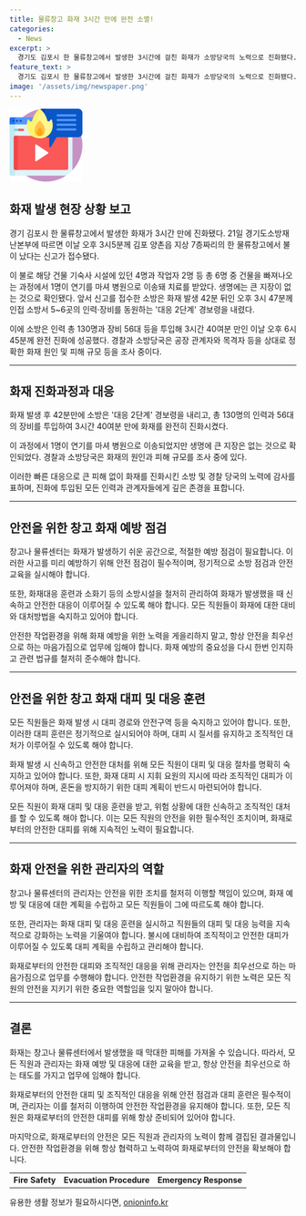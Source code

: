 ```yaml
---
title: 물류창고 화재 3시간 만에 완전 소멸!
categories:
  - News
excerpt: >
  경기도 김포시 한 물류창고에서 발생한 3시간에 걸친 화재가 소방당국의 노력으로 진화됐다. 화재로 6명 중 1명이 연기를 마셔 병원으로 이송돼 치료를 받았지만 생명에는 큰 지장이 없는 것으로 확인됐다. 소방당국은 대응 2단계 경보령을 내리고 총 130명과 장비 56대를 투입하여 완전 진화에 성공했다. 경찰과 소방당국은 현재 화재 원인과 피해 규모를 조사 중이다. (150자)
feature_text: >
  경기도 김포시 한 물류창고에서 발생한 3시간에 걸친 화재가 소방당국의 노력으로 진화됐다. 화재로 6명 중 1명이 연기를 마셔 병원으로 이송돼 치료를 받았지만 생명에는 큰 지장이 없는 것으로 확인됐다. 소방당국은 대응 2단계 경보령을 내리고 총 130명과 장비 56대를 투입하여 완전 진화에 성공했다. 경찰과 소방당국은 현재 화재 원인과 피해 규모를 조사 중이다. (150자)
image: '/assets/img/newspaper.png'
---
```


<p><img src="/assets/img/news.png" alt="rentncar 속보" /></p>

<h2 data-ke-size="size26">화재 발생 현장 상황 보고</h2>

<p data-ke-size="size16">경기 김포시 한 물류창고에서 발생한 화재가 3시간 만에 진화됐다. 21일 경기도소방재난본부에 따르면 이날 오후 3시5분께 김포 양촌읍 지상 7층짜리의 한 물류창고에서 불이 났다는 신고가 접수됐다.</p>

<p data-ke-size="size16">이 불로 해당 건물 기숙사 시설에 있던 4명과 작업자 2명 등 총 6명 중 건물을 빠져나오는 과정에서 1명이 연기를 마셔 병원으로 이송돼 치료를 받았다. 생명에는 큰 지장이 없는 것으로 확인됐다. 앞서 신고를 접수한 소방은 화재 발생 42분 뒤인 오후 3시 47분께 인접 소방서 5~6곳의 인력·장비를 동원하는 '대응 2단계' 경보령을 내렸다.</p>

<p data-ke-size="size16">이에 소방은 인력 총 130명과 장비 56대 등을 투입해 3시간 40여분 만인 이날 오후 6시45분께 완전 진화에 성공했다. 경찰과 소방당국은 공장 관계자와 목격자 등을 상대로 정확한 화재 원인 및 피해 규모 등을 조사 중이다.</p>

<hr>

<h2 data-ke-size="size26">화재 진화과정과 대응</h2>

<p data-ke-size="size16">화재 발생 후 42분만에 소방은 '대응 2단계' 경보령을 내리고, 총 130명의 인력과 56대의 장비를 투입하여 3시간 40여분 만에 화재를 완전히 진화시켰다.</p>

<p data-ke-size="size16">이 과정에서 1명이 연기를 마셔 병원으로 이송되었지만 생명에 큰 지장은 없는 것으로 확인되었다. 경찰과 소방당국은 화재의 원인과 피해 규모를 조사 중에 있다.</p> 

<p data-ke-size="size16">이러한 빠른 대응으로 큰 피해 없이 화재를 진화시킨 소방 및 경찰 당국의 노력에 감사를 표하며, 진화에 투입된 모든 인력과 관계자들에게 깊은 존경을 표합니다.</p>

<hr>

<h2 data-ke-size="size26">안전을 위한 창고 화재 예방 점검</h2>

<p data-ke-size="size16">창고나 물류센터는 화재가 발생하기 쉬운 공간으로, 적절한 예방 점검이 필요합니다. 이러한 사고를 미리 예방하기 위해 안전 점검이 필수적이며, 정기적으로 소방 점검과 안전 교육을 실시해야 합니다.</p>

<p data-ke-size="size16">또한, 화재대응 훈련과 소화기 등의 소방시설을 철저히 관리하여 화재가 발생했을 때 신속하고 안전한 대응이 이루어질 수 있도록 해야 합니다. 모든 직원들이 화재에 대한 대비와 대처방법을 숙지하고 있어야 합니다.</p>

<p data-ke-size="size16">안전한 작업환경을 위해 화재 예방을 위한 노력을 게을리하지 말고, 항상 안전을 최우선으로 하는 마음가짐으로 업무에 임해야 합니다. 화재 예방의 중요성을 다시 한번 인지하고 관련 법규를 철저히 준수해야 합니다.</p>

<hr>

<h2 data-ke-size="size26">안전을 위한 창고 화재 대피 및 대응 훈련</h2>

<p data-ke-size="size16">모든 직원들은 화재 발생 시 대피 경로와 안전구역 등을 숙지하고 있어야 합니다. 또한, 이러한 대피 훈련은 정기적으로 실시되어야 하며, 대피 시 질서를 유지하고 조직적인 대처가 이루어질 수 있도록 해야 합니다.</p>

<p data-ke-size="size16">화재 발생 시 신속하고 안전한 대처를 위해 모든 직원이 대피 및 대응 절차를 명확히 숙지하고 있어야 합니다. 또한, 화재 대피 시 지휘 요원의 지시에 따라 조직적인 대피가 이루어져야 하며, 혼돈을 방지하기 위한 대피 계획이 반드시 마련되어야 합니다.</p>

<p data-ke-size="size16">모든 직원이 화재 대피 및 대응 훈련을 받고, 위험 상황에 대한 신속하고 조직적인 대처를 할 수 있도록 해야 합니다. 이는 모든 직원의 안전을 위한 필수적인 조치이며, 화재로부터의 안전한 대피를 위해 지속적인 노력이 필요합니다.</p>

<hr>

<h2 data-ke-size="size26">화재 안전을 위한 관리자의 역할</h2>

<p data-ke-size="size16">창고나 물류센터의 관리자는 안전을 위한 조치를 철저히 이행할 책임이 있으며, 화재 예방 및 대응에 대한 계획을 수립하고 모든 직원들이 그에 따르도록 해야 합니다.</p>

<p data-ke-size="size16">또한, 관리자는 화재 대피 및 대응 훈련을 실시하고 직원들의 대피 및 대응 능력을 지속적으로 강화하는 노력을 기울여야 합니다. 불시에 대비하여 조직적이고 안전한 대피가 이루어질 수 있도록 대피 계획을 수립하고 관리해야 합니다.</p>

<p data-ke-size="size16">화재로부터의 안전한 대피와 조직적인 대응을 위해 관리자는 안전을 최우선으로 하는 마음가짐으로 업무를 수행해야 합니다. 안전한 작업환경을 유지하기 위한 노력은 모든 직원의 안전을 지키기 위한 중요한 역할임을 잊지 말아야 합니다.</p>

<hr>

<h2 data-ke-size="size26">결론</h2>

<p data-ke-size="size16">화재는 창고나 물류센터에서 발생했을 때 막대한 피해를 가져올 수 있습니다. 따라서, 모든 직원과 관리자는 화재 예방 및 대응에 대한 교육을 받고, 항상 안전을 최우선으로 하는 태도를 가지고 업무에 임해야 합니다.</p>

<p data-ke-size="size16">화재로부터의 안전한 대피 및 조직적인 대응을 위해 안전 점검과 대피 훈련은 필수적이며, 관리자는 이를 철저히 이행하여 안전한 작업환경을 유지해야 합니다. 또한, 모든 직원은 화재로부터의 안전한 대피를 위해 항상 준비되어 있어야 합니다.</p>

<p data-ke-size="size16">마지막으로, 화재로부터의 안전은 모든 직원과 관리자의 노력이 함께 결집된 결과물입니다. 안전한 작업환경을 위해 항상 협력하고 노력하여 화재로부터의 안전을 확보해야 합니다.</p>

<table>
    <tbody>
        <tr>
            <td style="text-align: center; height: 20px;"><b>Fire Safety</b></td>
            <td style="text-align: center; height: 20px;"><b>Evacuation Procedure</b></td>
            <td style="text-align: center; height: 20px;"><b>Emergency Response</b></td>
        </tr>
    </tbody>
</table>
유용한 생활 정보가 필요하시다면, <a href="https://onioninfo.kr" rel="dofollow">onioninfo.kr</a>


